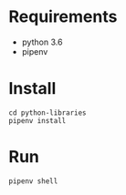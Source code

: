 # Requirements
- python 3.6
- pipenv

# Install
    cd python-libraries
    pipenv install

# Run
    pipenv shell
